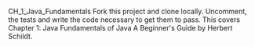CH_1_Java_Fundamentals
Fork this project and clone locally. 
Uncomment, the tests and write the code necessary to get them to pass. This covers Chapter 1: Java Fundamentals of Java A Beginner's Guide by Herbert Schildt.
